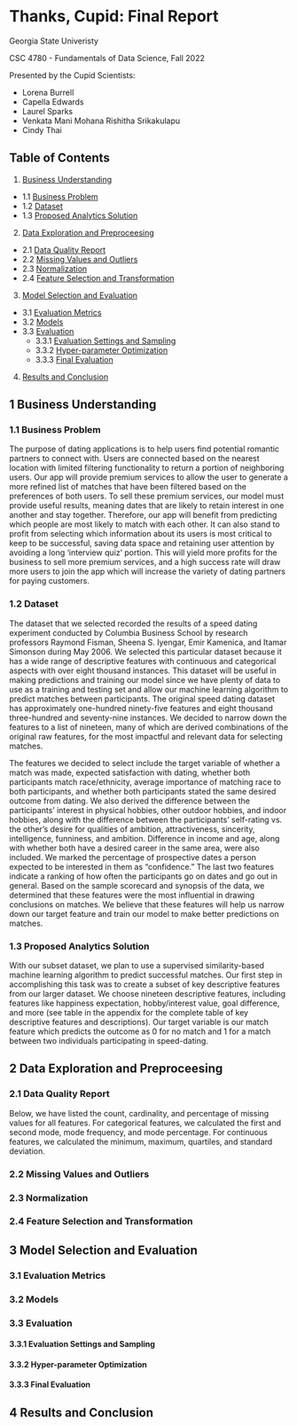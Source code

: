 # Thanks, Cupid: Final Report

Georgia State Univeristy

CSC 4780 - Fundamentals of Data Science, Fall 2022

Presented by the Cupid Scientists:
- Lorena Burrell
- Capella Edwards
- Laurel Sparks
- Venkata Mani Mohana Rishitha Srikakulapu
- Cindy Thai

## Table of Contents
1. [Business Understanding](#1-business-understanding)
- 1.1 [Business Problem](#11-business-problem)
- 1.2 [Dataset](#12-dataset)
- 1.3 [Proposed Analytics Solution](#13-proposed-analytics-solution)
2. [Data Exploration and Preproceesing](#2-data-exploration-and-preproceesing)
- 2.1 [Data Quality Report](#21-data-quality-report)
- 2.2 [Missing Values and Outliers](#22-missing-values-and-outliers)
- 2.3 [Normalization](#23-normalization)
- 2.4 [Feature Selection and Transformation](#24-feature-selection-and-transformation)
3. [Model Selection and Evaluation](#3-model-selection-and-evaluation)
- 3.1 [Evaluation Metrics](#31-evaluation-metrics)
- 3.2 [Models](#32-models)
- 3.3 [Evaluation](#33-evaluation)
    - 3.3.1 [Evaluation Settings and Sampling](#331-evaluation-settings-and-sampling)
    - 3.3.2 [Hyper-parameter Optimization](#332-hyper-parameter-optimization)
    - 3.3.3 [Final Evaluation](#333-final-evaluation)
4. [Results and Conclusion](#4-results-and-conclusion)


## 1 Business Understanding
### 1.1 Business Problem
The purpose of dating applications is to help users find potential romantic partners to connect with. Users are connected based on the nearest location with limited filtering functionality to return a portion of neighboring users. Our app will provide premium services to allow the user to generate a more refined list of matches that have been filtered based on the preferences of both users. To sell these premium services, our model must provide useful results, meaning dates that are likely to retain interest in one another and stay together. Therefore, our app will benefit from predicting which people are most likely to match with each other. It can also stand to profit from selecting which information about its users is most critical to keep to be successful, saving data space and retaining user attention by avoiding a long ‘interview quiz’ portion. This will yield more profits for the business to sell more premium services, and a high success rate will draw more users to join the app which will increase the variety of dating partners for paying customers.

### 1.2 Dataset
The dataset that we selected recorded the results of a speed dating experiment conducted by Columbia Business School by research professors Raymond Fisman, Sheena S. Iyengar, Emir Kamenica, and Itamar Simonson during May 2006. We selected this particular dataset because it has a wide range of descriptive features with continuous and categorical aspects with over eight thousand instances.  This dataset will be useful in making predictions and training our model since we have plenty of data to use as a training and testing set and allow our machine learning algorithm to predict matches between participants. The original speed dating dataset has approximately one-hundred ninety-five features and eight thousand three-hundred and seventy-nine instances. We decided to narrow down the features to a list of nineteen, many of which are derived combinations of the original raw features, for the most impactful and relevant data for selecting matches.

The features we decided to select include the target variable of whether a match was made, expected satisfaction with dating, whether both participants match race/ethnicity, average importance of matching race to both participants, and whether both participants stated the same desired outcome from dating. We also derived the difference between the participants’ interest in physical hobbies, other outdoor hobbies, and indoor hobbies, along with the difference between the participants’ self-rating vs. the other’s desire for qualities of ambition, attractiveness, sincerity, intelligence, funniness, and ambition. Difference in income and age, along with whether both have a desired career in the same area, were also included. We marked the percentage of prospective dates a person expected to be interested in them as “confidence.” The last two features indicate a ranking of how often the participants go on dates and go out in general. Based on the sample scorecard and synopsis of the data, we determined that these features were the most influential in drawing conclusions on matches. We believe that these features will help us narrow down our target feature and train our model to make better predictions on matches.

### 1.3 Proposed Analytics Solution
With our subset dataset, we plan to use a supervised similarity-based machine learning algorithm to predict successful matches. Our first step in accomplishing this task was to create a subset of key descriptive features from our larger dataset. We choose nineteen descriptive features, including features like happiness expectation, hobby/interest value, goal difference, and more (see table in the appendix for the complete table of key descriptive features and descriptions). Our target variable is our match feature which predicts the outcome as 0 for no match and 1 for a match between two individuals participating in speed-dating.

## 2 Data Exploration and Preproceesing
### 2.1 Data Quality Report
Below, we have listed the count, cardinality, and percentage of missing values for all features. For categorical features, we calculated the first and second mode, mode frequency, and mode percentage. For continuous features, we calculated the minimum, maximum, quartiles, and standard deviation.


### 2.2 Missing Values and Outliers
### 2.3 Normalization
### 2.4 Feature Selection and Transformation
## 3 Model Selection and Evaluation
### 3.1 Evaluation Metrics
### 3.2 Models
### 3.3 Evaluation
#### 3.3.1 Evaluation Settings and Sampling
#### 3.3.2 Hyper-parameter Optimization
#### 3.3.3 Final Evaluation
## 4 Results and Conclusion